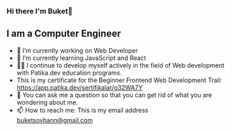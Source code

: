 ### Hi there I'm Buket👋

## I am a Computer Engineer

- 🔭 I’m currently working on Web Developer 
- 🌱 I’m currently learning JavaScript and React
- 👨‍💻 I continue to develop myself actively in the field of Web development with Patika.dev education programs.
- This is my certificate for the Beginner Frontend Web Development Trail: https://app.patika.dev/sertifikalar/g32WA7Y
- 💬 You can ask me a question so that you can get rid of what you are wondering about me.
- 📫 How to reach me: This is my email address buketsoyhann@gmail.com

